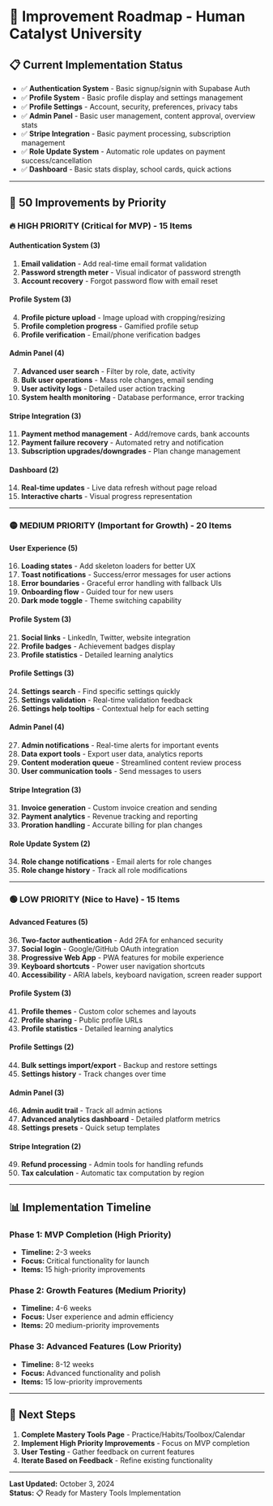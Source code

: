 # 🚀 Improvement Roadmap - Human Catalyst University

## 📋 **Current Implementation Status**
- ✅ **Authentication System** - Basic signup/signin with Supabase Auth
- ✅ **Profile System** - Basic profile display and settings management  
- ✅ **Profile Settings** - Account, security, preferences, privacy tabs
- ✅ **Admin Panel** - Basic user management, content approval, overview stats
- ✅ **Stripe Integration** - Basic payment processing, subscription management
- ✅ **Role Update System** - Automatic role updates on payment success/cancellation
- ✅ **Dashboard** - Basic stats display, school cards, quick actions

---

## 🎯 **50 Improvements by Priority**

### 🔥 **HIGH PRIORITY (Critical for MVP) - 15 Items**

#### **Authentication System (3)**
1. **Email validation** - Add real-time email format validation
2. **Password strength meter** - Visual indicator of password strength  
3. **Account recovery** - Forgot password flow with email reset

#### **Profile System (3)**
4. **Profile picture upload** - Image upload with cropping/resizing
5. **Profile completion progress** - Gamified profile setup
6. **Profile verification** - Email/phone verification badges

#### **Admin Panel (4)**
7. **Advanced user search** - Filter by role, date, activity
8. **Bulk user operations** - Mass role changes, email sending
9. **User activity logs** - Detailed user action tracking
10. **System health monitoring** - Database performance, error tracking

#### **Stripe Integration (3)**
11. **Payment method management** - Add/remove cards, bank accounts
12. **Payment failure recovery** - Automated retry and notification
13. **Subscription upgrades/downgrades** - Plan change management

#### **Dashboard (2)**
14. **Real-time updates** - Live data refresh without page reload
15. **Interactive charts** - Visual progress representation

---

### 🟡 **MEDIUM PRIORITY (Important for Growth) - 20 Items**

#### **User Experience (5)**
16. **Loading states** - Add skeleton loaders for better UX
17. **Toast notifications** - Success/error messages for user actions
18. **Error boundaries** - Graceful error handling with fallback UIs
19. **Onboarding flow** - Guided tour for new users
20. **Dark mode toggle** - Theme switching capability

#### **Profile System (3)**
21. **Social links** - LinkedIn, Twitter, website integration
22. **Profile badges** - Achievement badges display
23. **Profile statistics** - Detailed learning analytics

#### **Profile Settings (3)**
24. **Settings search** - Find specific settings quickly
25. **Settings validation** - Real-time validation feedback
26. **Settings help tooltips** - Contextual help for each setting

#### **Admin Panel (4)**
27. **Admin notifications** - Real-time alerts for important events
28. **Data export tools** - Export user data, analytics reports
29. **Content moderation queue** - Streamlined content review process
30. **User communication tools** - Send messages to users

#### **Stripe Integration (3)**
31. **Invoice generation** - Custom invoice creation and sending
32. **Payment analytics** - Revenue tracking and reporting
33. **Proration handling** - Accurate billing for plan changes

#### **Role Update System (2)**
34. **Role change notifications** - Email alerts for role changes
35. **Role change history** - Track all role modifications

---

### 🟢 **LOW PRIORITY (Nice to Have) - 15 Items**

#### **Advanced Features (5)**
36. **Two-factor authentication** - Add 2FA for enhanced security
37. **Social login** - Google/GitHub OAuth integration
38. **Progressive Web App** - PWA features for mobile experience
39. **Keyboard shortcuts** - Power user navigation shortcuts
40. **Accessibility** - ARIA labels, keyboard navigation, screen reader support

#### **Profile System (3)**
41. **Profile themes** - Custom color schemes and layouts
42. **Profile sharing** - Public profile URLs
43. **Profile statistics** - Detailed learning analytics

#### **Profile Settings (2)**
44. **Bulk settings import/export** - Backup and restore settings
45. **Settings history** - Track changes over time

#### **Admin Panel (3)**
46. **Admin audit trail** - Track all admin actions
47. **Advanced analytics dashboard** - Detailed platform metrics
48. **Settings presets** - Quick setup templates

#### **Stripe Integration (2)**
49. **Refund processing** - Admin tools for handling refunds
50. **Tax calculation** - Automatic tax computation by region

---

## 📊 **Implementation Timeline**

### **Phase 1: MVP Completion (High Priority)**
- **Timeline:** 2-3 weeks
- **Focus:** Critical functionality for launch
- **Items:** 15 high-priority improvements

### **Phase 2: Growth Features (Medium Priority)**  
- **Timeline:** 4-6 weeks
- **Focus:** User experience and admin efficiency
- **Items:** 20 medium-priority improvements

### **Phase 3: Advanced Features (Low Priority)**
- **Timeline:** 8-12 weeks  
- **Focus:** Advanced functionality and polish
- **Items:** 15 low-priority improvements

---

## 🎯 **Next Steps**

1. **Complete Mastery Tools Page** - Practice/Habits/Toolbox/Calendar
2. **Implement High Priority Improvements** - Focus on MVP completion
3. **User Testing** - Gather feedback on current features
4. **Iterate Based on Feedback** - Refine existing functionality

---

**Last Updated:** October 3, 2024  
**Status:** 📋 Ready for Mastery Tools Implementation
